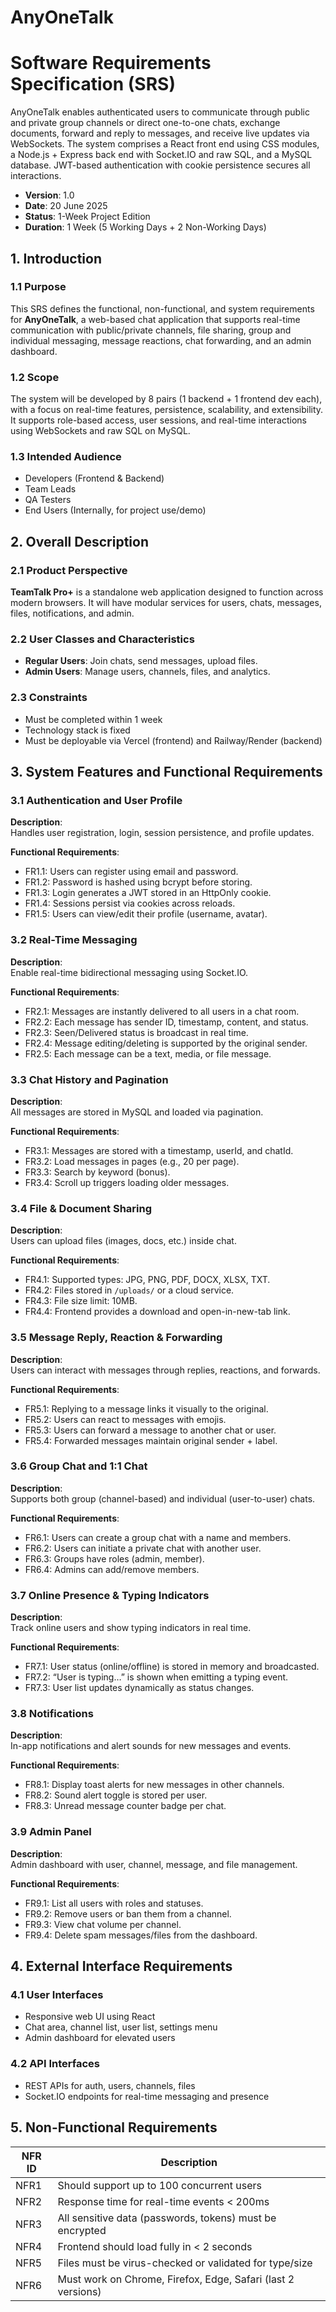 # AnyOneTalk
# Software Requirements Specification (SRS)
AnyOneTalk enables authenticated users to communicate through public and private group channels or direct one-to-one chats, exchange documents, forward and reply to messages, and receive live updates via WebSockets. The system comprises a React front end using CSS modules, a Node.js + Express back end with Socket.IO and raw SQL, and a MySQL database. JWT-based authentication with cookie persistence secures all interactions.

- **Version**: 1.0  
- **Date**: 20 June 2025  
- **Status**: 1-Week Project Edition  
- **Duration**: 1 Week (5 Working Days + 2 Non-Working Days)


## 1. Introduction

### 1.1 Purpose
This SRS defines the functional, non-functional, and system requirements for **AnyOneTalk**, a web-based chat application that supports real-time communication with public/private channels, file sharing, group and individual messaging, message reactions, chat forwarding, and an admin dashboard.

### 1.2 Scope
The system will be developed by 8 pairs (1 backend + 1 frontend dev each), with a focus on real-time features, persistence, scalability, and extensibility. It supports role-based access, user sessions, and real-time interactions using WebSockets and raw SQL on MySQL.

### 1.3 Intended Audience
- Developers (Frontend & Backend)  
- Team Leads  
- QA Testers  
- End Users (Internally, for project use/demo)


## 2. Overall Description

### 2.1 Product Perspective
**TeamTalk Pro+** is a standalone web application designed to function across modern browsers. It will have modular services for users, chats, messages, files, notifications, and admin.

### 2.2 User Classes and Characteristics
- **Regular Users**: Join chats, send messages, upload files.  
- **Admin Users**: Manage users, channels, files, and analytics.

### 2.3 Constraints
- Must be completed within 1 week  
- Technology stack is fixed  
- Must be deployable via Vercel (frontend) and Railway/Render (backend)


## 3. System Features and Functional Requirements

### 3.1 Authentication and User Profile

**Description**:  
Handles user registration, login, session persistence, and profile updates.

**Functional Requirements**:
- FR1.1: Users can register using email and password.  
- FR1.2: Password is hashed using bcrypt before storing.  
- FR1.3: Login generates a JWT stored in an HttpOnly cookie.  
- FR1.4: Sessions persist via cookies across reloads.  
- FR1.5: Users can view/edit their profile (username, avatar).  


### 3.2 Real-Time Messaging

**Description**:  
Enable real-time bidirectional messaging using Socket.IO.

**Functional Requirements**:
- FR2.1: Messages are instantly delivered to all users in a chat room.  
- FR2.2: Each message has sender ID, timestamp, content, and status.  
- FR2.3: Seen/Delivered status is broadcast in real time.  
- FR2.4: Message editing/deleting is supported by the original sender.  
- FR2.5: Each message can be a text, media, or file message.  


### 3.3 Chat History and Pagination

**Description**:  
All messages are stored in MySQL and loaded via pagination.

**Functional Requirements**:
- FR3.1: Messages are stored with a timestamp, userId, and chatId.  
- FR3.2: Load messages in pages (e.g., 20 per page).  
- FR3.3: Search by keyword (bonus).  
- FR3.4: Scroll up triggers loading older messages.  


### 3.4 File & Document Sharing

**Description**:  
Users can upload files (images, docs, etc.) inside chat.

**Functional Requirements**:
- FR4.1: Supported types: JPG, PNG, PDF, DOCX, XLSX, TXT.  
- FR4.2: Files stored in `/uploads/` or a cloud service.  
- FR4.3: File size limit: 10MB.  
- FR4.4: Frontend provides a download and open-in-new-tab link.  


### 3.5 Message Reply, Reaction & Forwarding

**Description**:  
Users can interact with messages through replies, reactions, and forwards.

**Functional Requirements**:
- FR5.1: Replying to a message links it visually to the original.  
- FR5.2: Users can react to messages with emojis.  
- FR5.3: Users can forward a message to another chat or user.  
- FR5.4: Forwarded messages maintain original sender + label.  


### 3.6 Group Chat and 1:1 Chat

**Description**:  
Supports both group (channel-based) and individual (user-to-user) chats.

**Functional Requirements**:
- FR6.1: Users can create a group chat with a name and members.  
- FR6.2: Users can initiate a private chat with another user.  
- FR6.3: Groups have roles (admin, member).  
- FR6.4: Admins can add/remove members.  


### 3.7 Online Presence & Typing Indicators

**Description**:  
Track online users and show typing indicators in real time.

**Functional Requirements**:
- FR7.1: User status (online/offline) is stored in memory and broadcasted.  
- FR7.2: “User is typing…” is shown when emitting a typing event.  
- FR7.3: User list updates dynamically as status changes.  


### 3.8 Notifications

**Description**:  
In-app notifications and alert sounds for new messages and events.

**Functional Requirements**:
- FR8.1: Display toast alerts for new messages in other channels.  
- FR8.2: Sound alert toggle is stored per user.  
- FR8.3: Unread message counter badge per chat.  


### 3.9 Admin Panel

**Description**:  
Admin dashboard with user, channel, message, and file management.

**Functional Requirements**:
- FR9.1: List all users with roles and statuses.  
- FR9.2: Remove users or ban them from a channel.  
- FR9.3: View chat volume per channel.  
- FR9.4: Delete spam messages/files from the dashboard.  


## 4. External Interface Requirements

### 4.1 User Interfaces
- Responsive web UI using React  
- Chat area, channel list, user list, settings menu  
- Admin dashboard for elevated users  

### 4.2 API Interfaces
- REST APIs for auth, users, channels, files  
- Socket.IO endpoints for real-time messaging and presence  


## 5. Non-Functional Requirements

| NFR ID | Description |
|--------|-------------|
| NFR1   | Should support up to 100 concurrent users |
| NFR2   | Response time for real-time events < 200ms |
| NFR3   | All sensitive data (passwords, tokens) must be encrypted |
| NFR4   | Frontend should load fully in < 2 seconds |
| NFR5   | Files must be virus-checked or validated for type/size |
| NFR6   | Must work on Chrome, Firefox, Edge, Safari (last 2 versions) |
